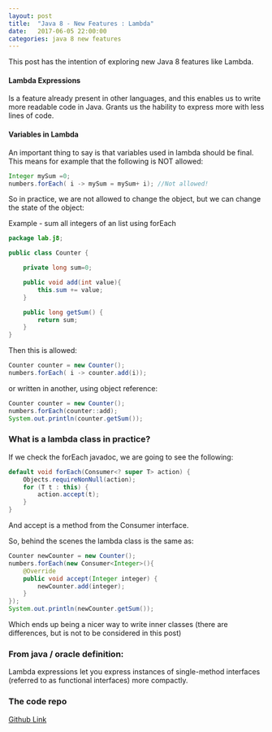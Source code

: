 ```yaml
---
layout: post
title:  "Java 8 - New Features : Lambda"
date:   2017-06-05 22:00:00
categories: java 8 new features
---
```


This post has the intention of exploring new Java 8 features like Lambda.

#### Lambda Expressions
Is a feature already present in other languages, and this enables us to write more readable code in Java.
Grants us the hability to express more with less lines of code.

#### Variables in Lambda
An important thing to say is that variables used in lambda should be final. 
This means for example that the following is NOT allowed:

```java
Integer mySum =0;
numbers.forEach( i -> mySum = mySum+ i); //Not allowed!
```

So in practice, we are not allowed to change the object, but we can change the state of the object:

Example - sum all integers of an list using forEach

```java
package lab.j8;

public class Counter {

    private long sum=0;

    public void add(int value){
        this.sum += value;
    }

    public long getSum() {
        return sum;
    }
}
```

Then this is allowed:

```java
Counter counter = new Counter();
numbers.forEach( i -> counter.add(i));
```
or written in another, using object reference:

```java
Counter counter = new Counter();
numbers.forEach(counter::add);
System.out.println(counter.getSum());
```

### What is a lambda class in practice?

If we check the forEach javadoc, we are going to see the following:

```java
default void forEach(Consumer<? super T> action) {
    Objects.requireNonNull(action);
    for (T t : this) {
        action.accept(t);
    }
}
```

And accept is a method from the Consumer interface.

So, behind the scenes the lambda class is the same as:

```java
Counter newCounter = new Counter();
numbers.forEach(new Consumer<Integer>(){
    @Override
    public void accept(Integer integer) {
        newCounter.add(integer);
    }
});
System.out.println(newCounter.getSum());
```
Which ends up being a nicer way to write inner classes (there are differences, but is not to be considered in this post)


### From java / oracle definition:
Lambda expressions let you express instances of single-method interfaces (referred to as functional interfaces) more compactly.

### The code repo

[Github Link](https://github.com/mussatto/java8lab/blob/master/src/test/java/lab/j8/LambdaTest.java)